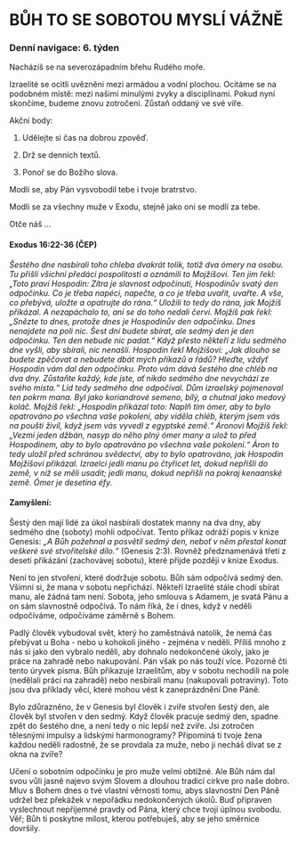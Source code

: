 # BŮH TO SE SOBOTOU MYSLÍ VÁŽNĚ

### Denní navigace: 6. týden

Nacházíš se na severozápadním břehu Rudého moře.

Izraelité se ocitli uvězněni mezi armádou a vodní plochou. Ocitáme se na podobném místě: mezi našimi minulými zvyky a disciplínami. Pokud nyní skončíme, budeme znovu zotročeni. Zůstaň oddaný ve své víře.

Akční body:
1. Udělejte si čas na dobrou zpověď.

2. Drž se denních textů.

3. Ponoř se do Božího slova.

Modli se, aby Pán vysvobodil tebe i tvoje bratrstvo.

Modli se za všechny muže v Exodu, stejně jako oni se modlí za tebe.

Otče náš …


#### Exodus 16:22-36 (ČEP)
*Šestého dne nasbírali toho chleba dvakrát tolik, totiž dva ómery na osobu. Tu přišli všichni předáci pospolitosti a oznámili to Mojžíšovi. Ten jim řekl: „Toto praví Hospodin: Zítra je slavnost odpočinutí, Hospodinův svatý den odpočinku. Co je třeba napéci, napečte, a co je třeba uvařit, uvařte. A vše, co přebývá, uložte a opatrujte do rána.“ Uložili to tedy do rána, jak Mojžíš přikázal. A nezapáchalo to, ani se do toho nedali červi. Mojžíš pak řekl: „Snězte to dnes, protože dnes je Hospodinův den odpočinku. Dnes nenajdete na poli nic. Šest dní budete sbírat, ale sedmý den je den odpočinku. Ten den nebude nic padat.“ Když přesto někteří z lidu sedmého dne vyšli, aby sbírali, nic nenašli. Hospodin řekl Mojžíšovi: „Jak dlouho se budete zpěčovat a nebudete dbát mých příkazů a řádů? Hleďte, vždyť Hospodin vám dal den odpočinku. Proto vám dává šestého dne chléb na dva dny. Zůstaňte každý, kde jste, ať nikdo sedmého dne nevychází ze svého místa.“ Lid tedy sedmého dne odpočíval. Dům izraelský pojmenoval ten pokrm mana. Byl jako koriandrové semeno, bílý, a chutnal jako medový koláč. Mojžíš řekl: „Hospodin přikázal toto: Naplň tím ómer, aby to bylo opatrováno po všechna vaše pokolení, aby viděla chléb, kterým jsem vás na poušti živil, když jsem vás vyvedl z egyptské země.“ Áronovi Mojžíš řekl: „Vezmi jeden džbán, nasyp do něho plný ómer many a ulož to před Hospodinem, aby to bylo opatrováno po všechna vaše pokolení.“ Áron to tedy uložil před schránou svědectví, aby to bylo opatrováno, jak Hospodin Mojžíšovi přikázal. Izraelci jedli manu po čtyřicet let, dokud nepřišli do země, v níž se měli usadit; jedli manu, dokud nepřišli na pokraj kenaanské země. Ómer je desetina éfy.*

#### Zamyšlení:
Šestý den mají lidé za úkol nasbírali dostatek manny na dva dny, aby sedmého dne (soboty) mohli odpočívat. Tento příkaz odráží popis v knize Genesis: *„A Bůh požehnal a posvětil sedmý den, neboť v něm přestal konat veškeré své stvořitelské dílo.“* (Genesis 2:3). Rovněž předznamenává třetí z deseti přikázání (zachovávej  sobotu), které přijde později v knize Exodus.

Není to jen stvoření, které dodržuje sobotu. Bůh sám odpočívá sedmý den. Všimni si, že mana v sobotu nepřichází. Někteří Izraelité stále chodí sbírat manu, ale žádná tam není. Sobota, jeho smlouva s Adamem, je svatá Pánu a on sám slavnostně odpočívá. To nám říká, že i dnes, když v neděli odpočíváme, odpočíváme záměrně s Bohem.

Padlý člověk vybudoval svět, který ho zaměstnává natolik, že nemá čas přebývat u Boha - nebo u kohokoli jiného - zejména v neděli. Příliš mnoho z nás si jako den vybralo neděli, aby dohnalo nedokončené úkoly, jako je práce na zahradě nebo nakupování. Pán však po nás touží více. Pozorně čti tento úryvek písma. Bůh přikazuje Izraelitům, aby v sobotu nechodili na pole (nedělali práci na zahradě) nebo nesbírali manu (nakupovali potraviny). Toto jsou dva příklady věcí, které mohou vést k zaneprázdnění Dne Páně.  

Bylo zdůrazněno, že v Genesis byl člověk i zvíře stvořen šestý den, ale člověk byl stvořen v den sedmý. Když člověk pracuje sedmý den, spadne zpět do šestého dne, a není tedy o nic lepší než zvíře. Jsi zotročen tělesnými impulsy a lidskými harmonogramy? Připomíná ti tvoje žena každou neděli radostně, že se provdala za muže, nebo ji necháš dívat se z okna na zvíře?

Učení o sobotním odpočinku je pro muže velmi obtížné. Ale Bůh nám dal svou vůli jasně najevo svým Slovem a dlouhou tradicí církve pro naše dobro. Mluv s Bohem dnes o tvé vlastní věrnosti tomu, abys slavnostní Den Páně udržel bez překážek v nepořádku nedokončených úkolů. Buď připraven vyslechnout nepříjemné pravdy od Pána, který chce tvoji úplnou svobodu. Věř; Bůh ti poskytne milost, kterou potřebuješ, aby se jeho směrnice dovršily. 
